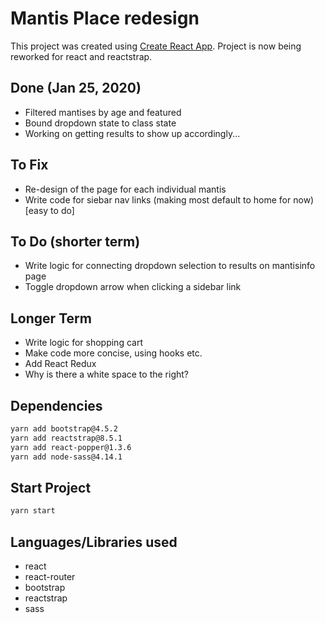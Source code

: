 # Mantis Place redesign

This project was created using [Create React App](https://github.com/facebook/create-react-app). Project is now being reworked for react and reactstrap.

## Done (Jan 25, 2020)

- Filtered mantises by age and featured
- Bound dropdown state to class state
- Working on getting results to show up accordingly...

## To Fix

- Re-design of the page for each individual mantis
- Write code for siebar nav links (making most default to home for now) [easy to do]

## To Do (shorter term)

- Write logic for connecting dropdown selection to results on mantisinfo page
- Toggle dropdown arrow when clicking a sidebar link

## Longer Term

- Write logic for shopping cart
- Make code more concise, using hooks etc.
- Add React Redux
- Why is there a white space to the right?

## Dependencies

```bash
yarn add bootstrap@4.5.2
yarn add reactstrap@8.5.1
yarn add react-popper@1.3.6
yarn add node-sass@4.14.1
```

## Start Project

```bash
yarn start
```

## Languages/Libraries used

- react
- react-router
- bootstrap
- reactstrap
- sass
